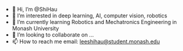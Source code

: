 - 👋 Hi, I’m @ShiHau
- 👀 I’m interested in deep learning, AI, computer vision, robotics
- 🌱 I’m currently learning Robotics and Mechatronics Engineering in Monash University
- 💞️ I’m looking to collaborate on ...
- 📫 How to reach me email: leeshihau@student.monash.edu

<!---
ShiHau/ShiHau is a ✨ special ✨ repository because its `README.md` (this file) appears on your GitHub profile.
You can click the Preview link to take a look at your changes.
--->
